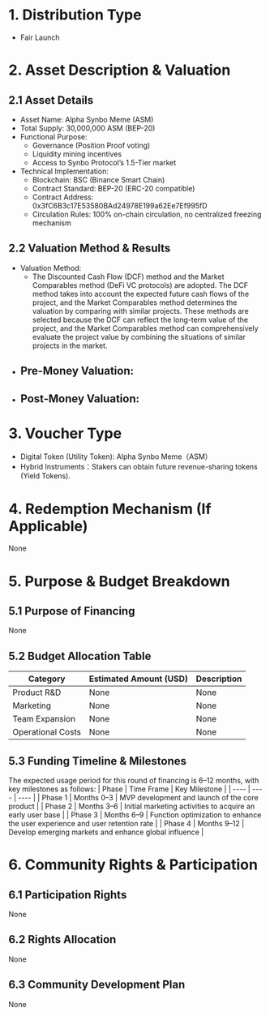 # 1. Distribution Type
- Fair Launch

# 2. Asset Description & Valuation
## 2.1 Asset Details
- Asset Name: Alpha Synbo Meme (ASM)
- Total Supply: 30,000,000 ASM (BEP-20)
- Functional Purpose:
  - Governance (Position Proof voting)
  - Liquidity mining incentives
  - Access to Synbo Protocol’s 1.5-Tier market 
- Technical Implementation:
  - Blockchain: BSC (Binance Smart Chain)
  - Contract Standard: BEP-20 (ERC-20 compatible)
  - Contract Address: 0x3fC6B3c17E53580BAd24978E199a62Ee7Ef995fD
  - Circulation Rules: 100% on-chain circulation, no centralized freezing mechanism

## 2.2 Valuation Method & Results
- Valuation Method:
  - The Discounted Cash Flow (DCF) method and the Market Comparables method (DeFi VC protocols) are adopted. The DCF method takes into account the expected future cash flows of the project, and the Market Comparables method determines the valuation by comparing with similar projects. These methods are selected because the DCF can reflect the long-term value of the project, and the Market Comparables method can comprehensively evaluate the project value by combining the situations of similar projects in the market.  
- Pre-Money Valuation:
  - 
- Post-Money Valuation:
  - 

# 3. Voucher Type
- Digital Token (Utility Token): Alpha Synbo Meme（ASM）
- Hybrid Instruments：Stakers can obtain future revenue-sharing tokens (Yield Tokens). 

# 4. Redemption Mechanism (If Applicable)
None

# 5. Purpose & Budget Breakdown
## 5.1 Purpose of Financing
None

## 5.2 Budget Allocation Table
| Category | Estimated Amount (USD) | Description |
| ---- | ---- | ---- |
| Product R&D | None | None |
| Marketing | None | None |
| Team Expansion | None | None |
| Operational Costs | None | None |

## 5.3 Funding Timeline & Milestones
The expected usage period for this round of financing is 6–12 months, with key milestones as follows:
| Phase | Time Frame | Key Milestone |
| ---- | ---- | ---- |
| Phase 1 | Months 0–3 | MVP development and launch of the core product |
| Phase 2 | Months 3–6 | Initial marketing activities to acquire an early user base |
| Phase 3 | Months 6–9 | Function optimization to enhance the user experience and user retention rate |
| Phase 4 | Months 9–12 | Develop emerging markets and enhance global influence |

# 6. Community Rights & Participation
## 6.1 Participation Rights
None

## 6.2 Rights Allocation
None

## 6.3 Community Development Plan
None
